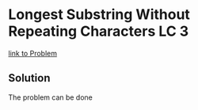 # Longest Substring Without Repeating Characters LC 3

[link to Problem](https://leetcode.com/problems/longest-substring-without-repeating-characters/)

## Solution

The problem can be done 